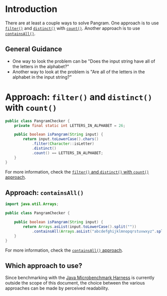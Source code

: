 # Introduction

There are at least a couple ways to solve Pangram.
One approach is to use [`filter()`][filter] and [`distinct()`][distinct] with [`count()`][count].
Another approach is to use [`containsAll()`][containsall].

## General Guidance

- One way to look the problem can be "Does the input string have all of the letters in the alphabet?"
- Another way to look at the problem is "Are all of the letters in the alphabet in the input string?"

# Approach: `filter()` and `distinct()` with `count()`

```java
public class PangramChecker {
    private final static int LETTERS_IN_ALPHABET = 26;

    public boolean isPangram(String input) {
        return input.toLowerCase().chars()
            .filter(Character::isLetter)
            .distinct()
            .count() == LETTERS_IN_ALPHABET;
    }
}
```
For more information, check the [`filter()` and `distinct()` with `count()` approach][approach-filter-distinct-count].

## Approach: `containsAll()`

```java
import java.util.Arrays;

public class PangramChecker {

    public boolean isPangram(String input) {
        return Arrays.asList(input.toLowerCase().split(""))
            .containsAll(Arrays.asList("abcdefghijklmnopqrstuvwxyz".split("")));
    }
}
```

For more information, check the [`containsAll()` approach][approach-containsall].

## Which approach to use?

Since benchmarking with the [Java Microbenchmark Harness][jmh] is currently outside the scope of this document,
the choice between the various approaches can be made by perceived readability.

[chars]: https://docs.oracle.com/en/java/javase/11/docs/api/java.base/java/lang/String.html#chars()
[intstream]: https://docs.oracle.com/javase/8/docs/api/java/util/stream/IntStream.html
[filter]: https://docs.oracle.com/javase/8/docs/api/java/util/stream/IntStream.html#filter-java.util.function.IntPredicate-
[aslist]: https://docs.oracle.com/javase/8/docs/api/java/util/Arrays.html#asList-T...-
[tolowercase-codepoint]: https://docs.oracle.com/javase/8/docs/api/java/lang/Character.html#toLowerCase-int-
[tolowercase-char]: https://docs.oracle.com/javase/8/docs/api/java/lang/Character.html#toLowerCase-char-
[distinct]: https://docs.oracle.com/javase/8/docs/api/java/util/stream/IntStream.html#distinct--
[count]: https://docs.oracle.com/javase/8/docs/api/java/util/stream/IntStream.html#count--
[containsall]: https://docs.oracle.com/javase/8/docs/api/java/util/Collection.html#containsAll-java.util.Collection-
[char]: https://docs.oracle.com/javase/8/docs/api/java/lang/Character.html
[approach-filter-distinct-count]: https://exercism.org/tracks/java/exercises/pangram/approaches/filter-distinct-count
[approach-containsall]: https://exercism.org/tracks/java/exercises/pangram/approaches/containsall
[jmh]: https://github.com/openjdk/jmh
[private]: https://en.wikibooks.org/wiki/Java_Programming/Keywords/private
[final]: https://en.wikibooks.org/wiki/Java_Programming/Keywords/final
[static]: https://en.wikibooks.org/wiki/Java_Programming/Keywords/static
[short-circuiting]: https://www.geeksforgeeks.org/short-circuit-logical-operators-in-java-with-examples/
[list]: https://docs.oracle.com/javase/8/docs/api/java/util/List.html

